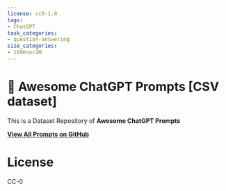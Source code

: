 ```yaml
---
license: cc0-1.0
tags:
- ChatGPT
task_categories:
- question-answering
size_categories:
- 100K<n<1M
---
```

<p align="center"><h1>🧠 Awesome ChatGPT Prompts [CSV dataset]</h1></p>

This is a Dataset Repository of **Awesome ChatGPT Prompts**

**[View All Prompts on GitHub](https://github.com/f/awesome-chatgpt-prompts)**

# License

CC-0
